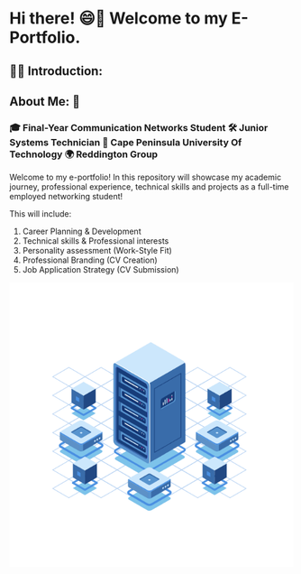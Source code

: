 # Hi there! 😄👋 Welcome to my E-Portfolio.  
## 🙌🏽 **Introduction:**
## About Me: 👀
### **🎓 Final-Year Communication Networks Student 🛠 Junior Systems Technician 📍 Cape Peninsula University Of Technology 🌍 Reddington Group** 
Welcome to my e-portfolio! In this repository will showcase my academic journey, professional experience, technical skills and projects as a full-time employed networking student!

This will include: 

1. Career Planning & Development
2. Technical skills & Professional interests
3. Personality assessment (Work-Style Fit)
4. Professional Branding (CV Creation)
5. Job Application Strategy (CV Submission)

![](AD86DaAVXm.gif)
